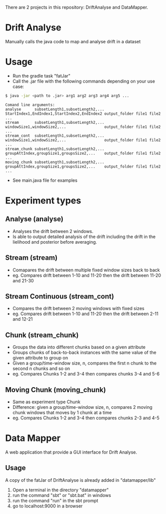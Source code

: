 There are 2 projects in this repository: DriftAnalyse and DataMapper.

# Drift Analyse

Manually calls the java code to map and analyse drift in a dataset

# Usage
* Run the gradle task "fatJar"
* Call the .jar file with the following commands depending on your use case:
```sh
$ java -jar <path to .jar> arg1 arg2 arg3 arg4 arg5 ...
```
```
Comand line arguments:
analyse      subsetLength1,subsetLength2,... StartIndex1,EndIndex1,StartIndex2,EndIndex2 output_folder file1 file2 ...
stream       subsetLength1,subsetLength2,... windowSize1,windowSize2,...                 output_folder file1 file2 ...
stream_cont  subsetLength1,subsetLength2,... windowSize1,windowSize2,...                 output_folder file1 file2 ...
stream_chunk subsetLength1,subsetLength2,... groupAttIndex,groupSize1,groupsSize2,...    output_folder file1 file2 ...
moving_chunk subsetLength1,subsetLength2,... groupAttIndex,groupSize1,groupsSize2,...    output_folder file1 file2 ...
```
* See main.java file for examples

# Experiment types
## Analyse (analyse)
* Analyses the drift between 2 windows.
* Is able to output detailed analysis of the drift including the drift in the lielihood and posterior before averaging.

## Stream (stream)
* Comapares the drift between multiple fixed window sizes back to back
* eg. Compares drift between 1-10 and 11-20 then the drift between 11-20 and 21-30

## Stream Continuous (stream_cont)
* Compares the drift between 2 moving windows with fixed sizes
* eg. Compares drift between 1-10 and 11-20 then the drift between 2-11 and 12-21

## Chunk (stream_chunk)
* Groups the data into different chunks based on a given attribute
* Groups chunks of back-to-back instances with the same value of the given attribute to group on
* Given a group/time-window size, n, compares the first n chunk to the second n chunks and so on
* eg. Compares Chunks 1-2 and 3-4 then compares chunks 3-4 and 5-6

## Moving Chunk (moving_chunk)
* Same as experiment type Chunk
* Difference: given a group/time-window size, n, compares 2 moving chunk windows that moves by 1 chunk at a time
* eg. Compares Chunks 1-2 and 3-4 then compares chunks 2-3 and 4-5

# Data Mapper

A web application that provide a GUI interface for Drift Analyse.

## Usage

A copy of the fatJar of DriftAnalyse is already added in "datamapper/lib"

1. Open a terminal in the directory "datamapper"
2. run the command "sbt" or "sbt.bat" in windows
3. run the command "run" in the sbt prompt
4. go to localhost:9000 in a browser